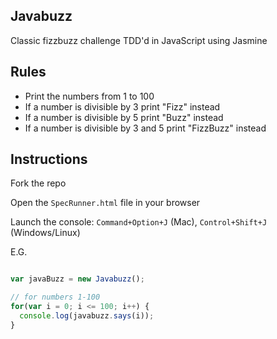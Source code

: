 Javabuzz
--------

Classic fizzbuzz challenge TDD'd in JavaScript using Jasmine

Rules
-----
* Print the numbers from 1 to 100
* If a number is divisible by 3 print "Fizz" instead
* If a number is divisible by 5 print "Buzz" instead
* If a number is divisible by 3 and 5 print "FizzBuzz" instead

Instructions
------------

Fork the repo

Open the `SpecRunner.html` file in your browser

Launch the console: `Command+Option+J` (Mac), `Control+Shift+J` (Windows/Linux)

E.G.

```javascript

var javaBuzz = new Javabuzz();

// for numbers 1-100
for(var i = 0; i <= 100; i++) {
  console.log(javabuzz.says(i));
}

```